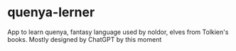 # quenya-lerner
App to learn quenya, fantasy language used by noldor, elves from Tolkien's books. Mostly designed by ChatGPT by this moment
